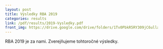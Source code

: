 ```yaml
---
layout: post
title: Výsledky RBA 2019
categories: results
link: /pdf/results/2019-Vysledky.pdf
front_img: https://drive.google.com/drive/folders/1Tv0PbkR5RY309jC6ullawENnI9GUmyJC?fbclid=IwAR1FTrT2KtHXjY4GowWqjcgYkTrfZrDwUjAv_BmAZgDRKmGratcjEYZvHlg
---
```


RBA 2019 je za nami. Zverejňujeme tohtoročné výsledky.
